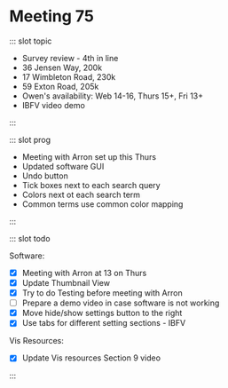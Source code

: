 # Meeting 75

<Meeting index="75" members="Bob, Mohammed, Wang" date="7 July 2020 11:00" nextDate="9 July 2020 13:00">

::: slot topic

- Survey review - 4th in line
- 36 Jensen Way, 200k
- 17 Wimbleton Road, 230k
- 59 Exton Road, 205k
- Owen's availability: Web 14-16, Thurs 15+, Fri 13+
- IBFV video demo

:::

::: slot prog

- Meeting with Arron set up this Thurs
- Updated software GUI
- Undo button
- Tick boxes next to each search query
- Colors next ot each search term
- Common terms use common color mapping

:::

::: slot todo

Software:

- [x] Meeting with Arron at 13 on Thurs
- [x] Update Thumbnail View
- [x] Try to do Testing before meeting with Arron
- [ ] Prepare a demo video in case software is not working
- [x] Move hide/show settings button to the right
- [x] Use tabs for different setting sections - IBFV

Vis Resources:

- [x] Update Vis resources Section 9 video

:::

</Meeting>
